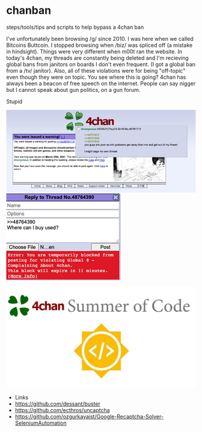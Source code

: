 # chanban
steps/tools/tips and scripts to help bypass a 4chan ban

I've unfortunately been browsing /g/ since 2010. I was here when we called Bitcoins Buttcoin. I stopped browsing when /biz/ was spliced off (a mistake in hindsight). Things were very different when m00t ran the website. In today's 4chan, my threads are constantly being deleted and I'm recieving global bans from janitors on boards I don't even frequent. (I got a global ban from a /tv/ janitor). Also, all of these violations were for being "off-topic" even though they were on topic. You see where this is going? 4chan has always been a beacon of free speech on the internet. People can say nigger but I cannot speak about gun politics, on a gun forum. 

Stupid

![Fuck Jannies/Mods](fags1.png)
![Fuck Jannies/Mods](fags2.png)

![SOC](soc.jpg)

- Links
- https://github.com/dessant/buster
- https://github.com/ecthros/uncaptcha
- https://github.com/ozgurkayaist/Google-Recaptcha-Solver-SeleniumAutomation
